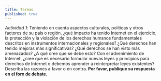```yaml
---
title: Tareas
published: true
---
```


*Actividad 1*: Teniendo en cuenta aspectos culturales, políticas y otros factores de su país o región, ¿qué impacto ha tenido Internet en el ejercicio, la protección y la violación de los derechos humanos fundamentales descritos en instrumentos internacionales y regionales? ¿Qué derechos han tenido mejoras más significativas? ¿Qué derechos se han visto más amenazados? ¿A qué cree que se debe esto? Con el advenimiento de Internet, ¿cree que es necesario formular nuevas leyes y principios para derechos de Internet o debemos aprender a reinterpretar leyes existentes?  Describa las razones a favor o en contra. **Por favor, publique su respuesta en <a href="http://discourse.p2pu.org/c/internet-abierto" target="_blank">el foro de debate</a>.**
